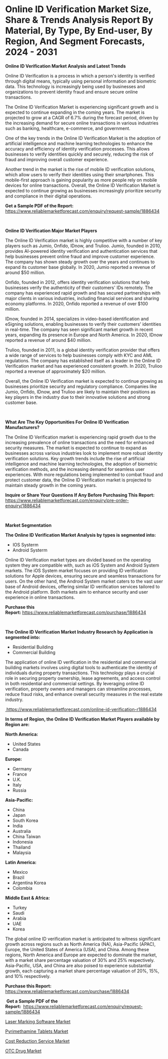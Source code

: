 <p><h1>Online ID Verification Market Size, Share & Trends Analysis Report By Material, By Type, By End-user, By Region, And Segment Forecasts, 2024 - 2031</h1></p><p><strong>Online ID Verification Market Analysis and Latest Trends</strong></p>
<p><p>Online ID Verification is a process in which a person's identity is verified through digital means, typically using personal information and biometric data. This technology is increasingly being used by businesses and organizations to prevent identity fraud and ensure secure online transactions.</p><p>The Online ID Verification Market is experiencing significant growth and is expected to continue expanding in the coming years. The market is projected to grow at a CAGR of 6.7% during the forecast period, driven by the increasing demand for secure online transactions in various industries such as banking, healthcare, e-commerce, and government.</p><p>One of the key trends in the Online ID Verification Market is the adoption of artificial intelligence and machine learning technologies to enhance the accuracy and efficiency of identity verification processes. This allows businesses to verify identities quickly and securely, reducing the risk of fraud and improving overall customer experience.</p><p>Another trend in the market is the rise of mobile ID verification solutions, which allow users to verify their identities using their smartphones. This mobile-first approach is gaining popularity as more people rely on mobile devices for online transactions. Overall, the Online ID Verification Market is expected to continue growing as businesses increasingly prioritize security and compliance in their digital operations.</p></p>
<p><strong>Get a Sample PDF of the Report:&nbsp;</strong> <a href="https://www.reliablemarketforecast.com/enquiry/request-sample/1886434">https://www.reliablemarketforecast.com/enquiry/request-sample/1886434</a></p>
<p>&nbsp;</p>
<p><strong>Online ID Verification Major Market Players</strong></p>
<p><p>The Online ID Verification market is highly competitive with a number of key players such as Jumio, Onfido, IDnow, and Trulioo. Jumio, founded in 2010, provides AI-powered identity verification and authentication services that help businesses prevent online fraud and improve customer experience. The company has shown steady growth over the years and continues to expand its customer base globally. In 2020, Jumio reported a revenue of around $50 million.</p><p>Onfido, founded in 2012, offers identity verification solutions that help businesses verify the authenticity of their customers' IDs remotely. The company has experienced rapid growth and has secured partnerships with major clients in various industries, including financial services and sharing economy platforms. In 2020, Onfido reported a revenue of over $100 million.</p><p>IDnow, founded in 2014, specializes in video-based identification and eSigning solutions, enabling businesses to verify their customers' identities in real-time. The company has seen significant market growth in recent years, expanding its presence in Europe and North America. In 2020, IDnow reported a revenue of around $40 million.</p><p>Trulioo, founded in 2011, is a global identity verification provider that offers a wide range of services to help businesses comply with KYC and AML regulations. The company has established itself as a leader in the Online ID Verification market and has experienced consistent growth. In 2020, Trulioo reported a revenue of approximately $20 million.</p><p>Overall, the Online ID Verification market is expected to continue growing as businesses prioritize security and regulatory compliance. Companies like Jumio, Onfido, IDnow, and Trulioo are likely to maintain their positions as key players in the industry due to their innovative solutions and strong customer base.</p></p>
<p>&nbsp;</p>
<p><strong>What Are The Key Opportunities For Online ID Verification Manufacturers?</strong></p>
<p><p>The Online ID Verification market is experiencing rapid growth due to the increasing prevalence of online transactions and the need for enhanced security measures. The market is expected to continue to expand as businesses across various industries look to implement more robust identity verification solutions. Key growth trends include the rise of artificial intelligence and machine learning technologies, the adoption of biometric verification methods, and the increasing demand for seamless user experiences. With more regulations being implemented to combat fraud and protect customer data, the Online ID Verification market is projected to maintain steady growth in the coming years.</p></p>
<p><strong>Inquire or Share Your Questions If Any Before Purchasing This Report:</strong> <a href="https://www.reliablemarketforecast.com/enquiry/pre-order-enquiry/1886434">https://www.reliablemarketforecast.com/enquiry/pre-order-enquiry/1886434</a></p>
<p>&nbsp;</p>
<p><strong>Market Segmentation</strong></p>
<p><strong>The Online ID Verification Market Analysis by types is segmented into:</strong></p>
<p><ul><li>IOS Systerm</li><li>Android Systerm</li></ul></p>
<p><p>Online ID Verification market types are divided based on the operating system they are compatible with, such as iOS System and Android System markets. The iOS System market focuses on providing ID verification solutions for Apple devices, ensuring secure and seamless transactions for users. On the other hand, the Android System market caters to the vast user base of Android devices, offering similar ID verification services tailored to the Android platform. Both markets aim to enhance security and user experience in online transactions.</p></p>
<p><strong>Purchase this Report:&nbsp;</strong><a href="https://www.reliablemarketforecast.com/purchase/1886434">https://www.reliablemarketforecast.com/purchase/1886434</a></p>
<p>&nbsp;</p>
<p><strong>The Online ID Verification Market Industry Research by Application is segmented into:</strong></p>
<p><ul><li>Residential Building</li><li>Commercial Building</li></ul></p>
<p><p>The application of online ID verification in the residential and commercial building markets involves using digital tools to authenticate the identity of individuals during property transactions. This technology plays a crucial role in securing property ownership, lease agreements, and access control in both residential and commercial settings. By leveraging online ID verification, property owners and managers can streamline processes, reduce fraud risks, and enhance overall security measures in the real estate industry.</p></p>
<p><a href="https://www.reliablemarketforecast.com/online-id-verification-r1886434">&nbsp;https://www.reliablemarketforecast.com/online-id-verification-r1886434</a></p>
<p><strong>In terms of Region, the Online ID Verification Market Players available by Region are:</strong></p>
<p>
    <p> <strong> North America: </strong>
        <ul>
            <li>United States</li>
            <li>Canada</li>
        </ul>
        </p> 
    <p> <strong> Europe: </strong>
        <ul>
            <li>Germany</li>
            <li>France</li>
            <li>U.K.</li>
            <li>Italy</li>
            <li>Russia</li>
        </ul>
        </p> 
    <p> <strong> Asia-Pacific: </strong>
        <ul>
            <li>China</li>
            <li>Japan</li>
            <li>South Korea</li>
            <li>India</li>
            <li>Australia</li>
            <li>China Taiwan</li>
            <li>Indonesia</li>
            <li>Thailand</li>
            <li>Malaysia</li>
        </ul>
        </p> 
    <p> <strong> Latin America: </strong>
        <ul>
            <li>Mexico</li>
            <li>Brazil</li>
            <li>Argentina Korea</li>
            <li>Colombia</li>
        </ul>
        </p> 
    <p> <strong> Middle East & Africa: </strong>
        <ul>
            <li>Turkey</li>
            <li>Saudi</li>
            <li>Arabia</li>
            <li>UAE</li>
            <li>Korea</li>
        </ul>
    </p>
    </p>
<p><p>The global online ID verification market is anticipated to witness significant growth across regions such as North America (NA), Asia-Pacific (APAC), Europe, the United States of America (USA), and China. Among these regions, North America and Europe are expected to dominate the market, with a market share percentage valuation of 30% and 25% respectively. Asia-Pacific, USA, and China are also poised to experience substantial growth, each capturing a market share percentage valuation of 20%, 15%, and 10% respectively.</p></p>
<p><strong>Purchase this Report: </strong><a href="https://www.reliablemarketforecast.com/purchase/1886434">https://www.reliablemarketforecast.com/purchase/1886434</a></p>
<p>&nbsp;<strong>Get a Sample PDF of the Report:&nbsp;&nbsp;</strong><a href="https://www.reliablemarketforecast.com/enquiry/request-sample/1886434">https://www.reliablemarketforecast.com/enquiry/request-sample/1886434</a></p>
<p><strong></strong></p>
<p><p><a href="https://github.com/JosephMorgnlvXXff/Market-Research-Report-List-1/blob/main/laser-marking-software-market.md">Laser Marking Software Market</a></p><p><a href="https://www.linkedin.com/pulse/pyrimethamine-tablets-market-size-amp-share-analysis-growth-izate">Pyrimethamine Tablets Market</a></p><p><a href="https://github.com/trameciabutler45/Market-Research-Report-List-1/blob/main/cost-reduction-service-market.md">Cost Reduction Service Market</a></p><p><a href="https://www.linkedin.com/pulse/otc-drug-industry-analysis-report-its-market-size-growing-cagr-b0hfe">OTC Drug Market</a></p></p>